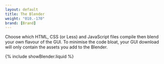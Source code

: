 ```yaml
---
layout: default
title: The Blender
weight: "010.-170"
brand: [Brand]
---
```


<div class="row">
	<div class="col-sm-8 col-sm-offset-4 category-head lead">
		Choose which HTML, CSS (or Less) and JavaScript files compile then blend your own flavour of the GUI.
		To minimise the code bloat, your GUI download will only contain the assets you add to the Blender.
	</div>
</div>

{% include showBlender.liquid %}